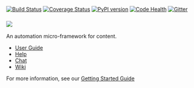 [![Build Status][travis-image]][travis-link]
[![Coverage Status][cover-image]][cover-link]
[![PyPI version][pypi-image]][pypi-link]
[![Code Health][landscape-image]][landscape-repo]
[![Gitter][gitter-image]][chat]

### ![][logo]

An automation micro-framework for content.

- [User Guide][guide]
- [Help][chat]
- [Chat][chat]
- [Wiki][wiki]

For more information, see our [Getting Started Guide][guide]

[chat]: https://gitter.im/pyblish/pyblish?utm_source=badge&utm_medium=badge&utm_campaign=pr-badge&utm_content=badge
[logo]: https://github.com/pyblish/pyblish/wiki/images/logo_macaw_small.png
[guide]: http://www.pyblish.com/guide
[api]: http://docs.pyblish.com
[usergroup]: https://groups.google.com/forum/#!forum/pyblish
[wiki]: https://github.com/pyblish/pyblish/wiki

[travis-image]: https://travis-ci.org/pyblish/pyblish.svg?branch=master
[travis-link]: https://travis-ci.org/pyblish/pyblish
[cover-image]: https://coveralls.io/repos/pyblish/pyblish/badge.svg
[cover-link]: https://coveralls.io/r/pyblish/pyblish
[pypi-image]: https://badge.fury.io/py/pyblish.svg
[pypi-link]: http://badge.fury.io/py/pyblish
[landscape-image]: https://landscape.io/github/pyblish/pyblish/master/landscape.png
[landscape-repo]: https://landscape.io/github/pyblish/pyblish/master
[gitter-image]: https://badges.gitter.im/Join%20Chat.svg